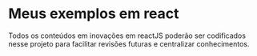 # Meus exemplos em react

Todos os conteúdos em inovações em reactJS poderão ser codificados nesse projeto para facilitar revisões futuras e centralizar conhecimentos.